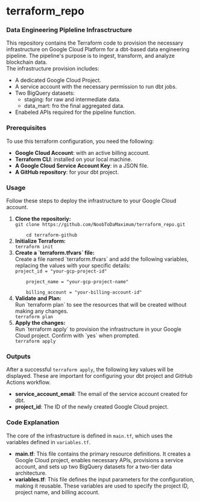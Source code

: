 # terraform_repo

### Data Engineering Pipleline Infrasctructure

This repository contains the Terraform code to provision the necessary infrastructure on Google Cloud Platform for a dbt-based data engineering pipeline. The pipeline's purpose is to ingest, transform, and analyze blockchain data. <br>
The infrastructure provision includes:

<ul>
    <li>A dedicated Google Cloud Project.
    <li>A service account with the necessary permission to run dbt jobs.
    <li>Two BigQuery datasets:
        <ul>
            <li> staging: for raw and intermediate data.
            <li> data_mart: fro the final aggregated data.
        </ul>
    <li>Enabeled APIs required for the pipeline function.
</ul>

### Prerequisites

To use this terraform configuration, you need the following:

<ul>
    <li> <b>Google Cloud Account</b>: with an active billing account.
    <li> <b>Terraform CLI</b>: installed on your local machine.
    <li> <b>A Google Cloud Service Account Key</b>: in a JSON file.
    <li> <b>A GitHub repository</b>: for your dbt project.
</ul>

### Usage

Follow these steps to deploy the infrastructure to your Google Cloud account.

<ol>
    <li> <b>Clone the repositoriy:</b><br></li>
    <code>git clone https://github.com/NoobToDaMaximum/terraform_repo.git<br>
    cd terraform-github</code>
    <li> <b>Initialize Terraform:</b><br></li>
    <code>terraform init</code>
    <li> <b>Create a `terraform.tfvars` file:</b><br></li>
    Create a file named `terraform.tfvars` and add the following variables, replacing the values with your specific details:<br>
    <code>project_id = "your-gcp-project-id"<br>
    project_name = "your-gcp-project-name"<br>
    billing_account = "your-billing-account-id"</code>
    <li> <b>Validate and Plan:</b><br></li>
    Run `terraform plan` to see the resources that will be created without making any changes.<br>
    <code>terraform plan</code>
    <li> <b>Apply the changes:</b><br></li>
    Run `terraform apply` to provision the infrastructure in your Google Cloud project. Confirm with `yes` when prompted.<br>
    <code>terraform apply</code>
</ol>

### Outputs

After a successful `terraform apply`, the following key values will be displayed. These are important for configuring your dbt project and GitHub Actions workflow.

<ul>
    <li> <b>service_account_email</b>: The email of the service account created for dbt.
    <li> <b>project_id</b>: The ID of the newly created Google Cloud project.
</ul>

### Code Explanation

The core of the infrastructure is defined in `main.tf`, which uses the variables defined in `variables.tf`.

<ul>
<li><b>main.tf</b>: This file contains the primary resource definitions. It creates a Google Cloud project, enables necessary APIs, provisions a service account, and sets up two BigQuery datasets for a two-tier data architecture.</li>
<li><b>variables.tf</b>: This file defines the input parameters for the configuration, making it reusable. These variables are used to specify the project ID, project name, and billing account.</li>
</ul>
